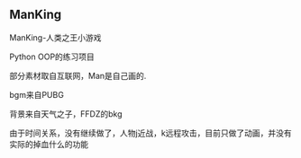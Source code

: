 ## ManKing
ManKing-人类之王小游戏

Python OOP的练习项目

部分素材取自互联网，Man是自己画的.

bgm来自PUBG

背景来自天气之子，FFDZ的bkg

由于时间关系，没有继续做了，人物j近战，k远程攻击，目前只做了动画，并没有实际的掉血什么的功能
